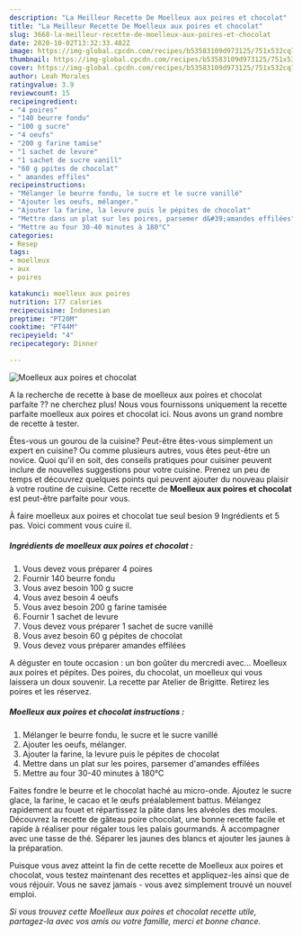 ```yaml
---
description: "La Meilleur Recette De Moelleux aux poires et chocolat"
title: "La Meilleur Recette De Moelleux aux poires et chocolat"
slug: 3668-la-meilleur-recette-de-moelleux-aux-poires-et-chocolat
date: 2020-10-02T13:32:33.482Z
image: https://img-global.cpcdn.com/recipes/b53583109d973125/751x532cq70/moelleux-aux-poires-et-chocolat-photo-principale-de-la-recette.jpg
thumbnail: https://img-global.cpcdn.com/recipes/b53583109d973125/751x532cq70/moelleux-aux-poires-et-chocolat-photo-principale-de-la-recette.jpg
cover: https://img-global.cpcdn.com/recipes/b53583109d973125/751x532cq70/moelleux-aux-poires-et-chocolat-photo-principale-de-la-recette.jpg
author: Leah Morales
ratingvalue: 3.9
reviewcount: 15
recipeingredient:
- "4 poires"
- "140 beurre fondu"
- "100 g sucre"
- "4 oeufs"
- "200 g farine tamise"
- "1 sachet de levure"
- "1 sachet de sucre vanill"
- "60 g ppites de chocolat"
- " amandes effiles"
recipeinstructions:
- "Mélanger le beurre fondu, le sucre et le sucre vanillé"
- "Ajouter les oeufs, mélanger."
- "Ajouter la farine, la levure puis le pépites de chocolat"
- "Mettre dans un plat sur les poires, parsemer d&#39;amandes effilées"
- "Mettre au four 30-40 minutes à 180°C"
categories:
- Resep
tags:
- moelleux
- aux
- poires

katakunci: moelleux aux poires 
nutrition: 177 calories
recipecuisine: Indonesian
preptime: "PT20M"
cooktime: "PT44M"
recipeyield: "4"
recipecategory: Dinner

---
```



![Moelleux aux poires et chocolat](https://img-global.cpcdn.com/recipes/b53583109d973125/751x532cq70/moelleux-aux-poires-et-chocolat-photo-principale-de-la-recette.jpg)

A la recherche de recette à base de moelleux aux poires et chocolat parfaite ?? ne cherchez plus! Nous vous fournissons uniquement la recette parfaite moelleux aux poires et chocolat ici. Nous avons un grand nombre de recette à tester.

Êtes-vous un gourou de la cuisine? Peut-être êtes-vous simplement un expert en cuisine? Ou comme plusieurs autres, vous êtes peut-être un novice. Quoi qu'il en soit, des conseils pratiques pour cuisiner peuvent inclure de nouvelles suggestions pour votre cuisine. Prenez un peu de temps et découvrez quelques points qui peuvent ajouter du nouveau plaisir à votre routine de cuisine. Cette recette de <strong> Moelleux aux poires et chocolat </strong> est peut-être parfaite pour vous.

<!--inarticleads1-->

À faire moelleux aux poires et chocolat tue seul besion 9 Ingrédients et 5 pas. Voici comment vous cuire il.

##### Ingrédients de moelleux aux poires et chocolat :

1. Vous devez vous préparer 4 poires
1. Fournir 140 beurre fondu
1. Vous avez besoin 100 g sucre
1. Vous avez besoin 4 oeufs
1. Vous avez besoin 200 g farine tamisée
1. Fournir 1 sachet de levure
1. Vous devez vous préparer 1 sachet de sucre vanillé
1. Vous avez besoin 60 g pépites de chocolat
1. Vous devez vous préparer  amandes effilées


A déguster en toute occasion : un bon goûter du mercredi avec… Moelleux aux poires et pépites. Des poires, du chocolat, un moelleux qui vous laissera un doux souvenir. La recette par Atelier de Brigitte. Retirez les poires et les réservez. 

<!--inarticleads2-->

##### Moelleux aux poires et chocolat instructions :

1. Mélanger le beurre fondu, le sucre et le sucre vanillé
1. Ajouter les oeufs, mélanger.
1. Ajouter la farine, la levure puis le pépites de chocolat
1. Mettre dans un plat sur les poires, parsemer d&#39;amandes effilées
1. Mettre au four 30-40 minutes à 180°C


Faites fondre le beurre et le chocolat haché au micro-onde. Ajoutez le sucre glace, la farine, le cacao et le œufs préalablement battus. Mélangez rapidement au fouet et répartissez la pâte dans les alvéoles des moules. Découvrez la recette de gâteau poire chocolat, une bonne recette facile et rapide à réaliser pour régaler tous les palais gourmands. À accompagner avec une tasse de thé. Séparer les jaunes des blancs et ajouter les jaunes à la préparation. 

<!--inarticleads1-->

<p>
Puisque vous avez atteint la fin de cette recette de Moelleux aux poires et chocolat, vous testez maintenant des recettes et appliquez-les ainsi que de vous réjouir. Vous ne savez jamais - vous avez simplement trouvé un nouvel emploi.
</p>

<p>
<i>Si vous trouvez cette Moelleux aux poires et chocolat recette utile, partagez-la avec vos amis ou votre famille, merci et bonne chance.</i>
</p>

